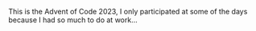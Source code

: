 This is the Advent of Code 2023, I only participated at some of the days because I had so much to do at work...
